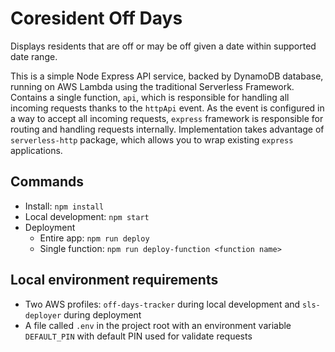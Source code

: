 # Coresident Off Days

Displays residents that are off or may be off given a date within supported date range.

This is a simple Node Express API service, backed by DynamoDB database, running on AWS Lambda using the traditional Serverless Framework. Contains a single function, `api`, which is responsible for handling all incoming requests thanks to the `httpApi` event. As the event is configured in a way to accept all incoming requests, `express` framework is responsible for routing and handling requests internally. Implementation takes advantage of `serverless-http` package, which allows you to wrap existing `express` applications.

## Commands

-   Install: `npm install`
-   Local development: `npm start`
-   Deployment
    -   Entire app: `npm run deploy`
    -   Single function: `npm run deploy-function <function name>`

## Local environment requirements

-   Two AWS profiles: `off-days-tracker` during local development and `sls-deployer` during deployment
-   A file called `.env` in the project root with an environment variable `DEFAULT_PIN` with default PIN used for validate requests
